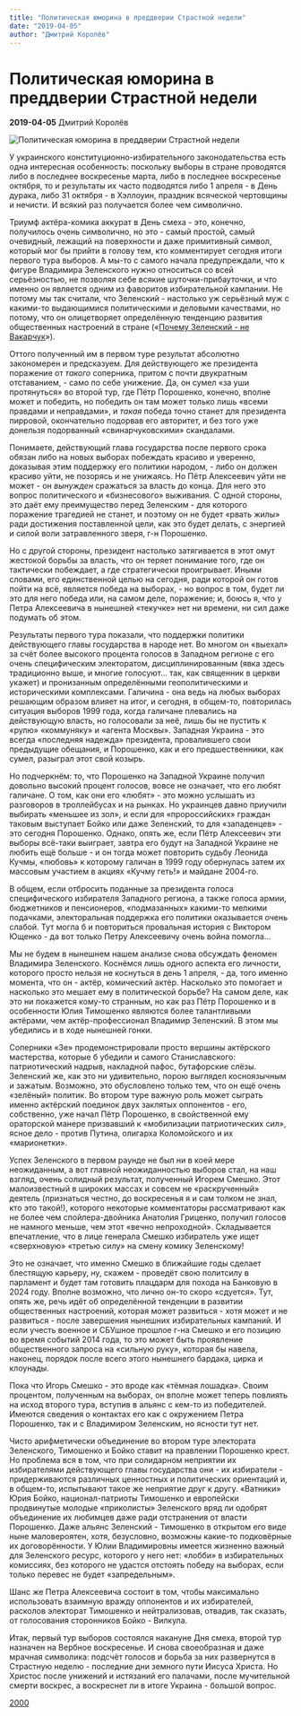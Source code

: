```yaml
---
title: "Политическая юморина в преддверии Страстной недели"
date: "2019-04-05"
author: "Дмитрий Королёв"
---
```


# Политическая юморина в преддверии Страстной недели

**2019-04-05** Дмитрий Королёв

![Политическая юморина в преддверии Страстной недели](https://i.ytimg.com/vi/j8oyfr5Isac/maxresdefault.jpg)

У украинского конституционно-избирательного законодательства есть одна интересная особенность: поскольку выборы в стране проводятся либо в последнее воскресенье марта, либо в последнее воскресенье октября, то и результаты их часто подводятся либо 1 апреля - в День дурака, либо 31 октября - в Хэллоуин, праздник всяческой чертовщины и нечисти. И всякий раз получается более чем символично.

Триумф актёра-комика аккурат в День смеха - это, конечно, получилось очень символично, но это - самый простой, самый очевидный, лежащий на поверхности и даже примитивный символ, который мог бы прийти в голову тем, кто комментирует сегодня итоги первого тура выборов. А мы-то с самого начала предупреждали, что к фигуре Владимира Зеленского нужно относиться со всей серьёзностью, не позволяя себе всякие шуточки-прибауточки, и что именно он является одним из фаворитов избирательной кампании. Не потому мы так считали, что Зеленский - настолько уж серьёзный муж с какими-то выдающимися политическими и деловыми качествами, но потому, что он олицетворяет определённую тенденцию развития общественных настроений в стране («[Почему Зеленский - не Вакарчук](/10368.html)»).

Оттого полученный им в первом туре результат абсолютно закономерен и предсказуем. Для действующего же президента поражение от *такого* соперника, притом с почти двукратным отставанием, - само по себе унижение. Да, он сумел «за уши протянуться» во второй тур, где Пётр Порошенко, конечно, вполне может и победить, но победить он там может только лишь «всеми правдами и неправдами», и *такая* победа точно станет для президента пирровой, окончательно подорвав его авторитет, и без того уже донельзя подорванный «свинарчуковскими» скандалами.

Понимаете, действующий глава государства после первого срока обязан либо на новых выборах побеждать красиво и уверенно, доказывая этим поддержку его политики народом, - либо он должен красиво уйти, не позорясь и не унижаясь. Но Пётр Алексеевич уйти не может - он *вынужден* сражаться за власть до конца. Для него это вопрос политического и «бизнесового» выживания. С одной стороны, это даёт ему преимущество перед Зеленским - для которого поражение трагедией не станет, и поэтому он не будет «рвать жилы» ради достижения поставленной цели, как это будет делать, с энергией и силой воли затравленного зверя, г-н Порошенко.

Но с другой стороны, президент настолько затягивается в этот омут жестокой борьбы за власть, что он теряет понимание того, где он тактически побеждает, а где стратегически проигрывает. Иными словами, его единственной целью на сегодня, ради которой он готов пойти на всё, является победа на выборах, - но вопрос в том, будет ли это для него победа или, на самом деле, поражение; и, боюсь я, что у Петра Алексеевича в нынешней «текучке» нет ни времени, ни сил даже подумать об этом.

Результаты первого тура показали, что поддержки политики действующего главы государства в народе нет. Во многом он «выехал» за счёт более высокого процента голосов в Западном регионе с его очень специфическим электоратом, дисциплинированным (явка здесь традиционно выше, и многие голосуют... так, как священник в церкви укажет) и пронизанным определёнными геополитическими и историческими комплексами. Галичина - она ведь на любых выборах решающим образом влияет на итог, и сегодня, в общем-то, повторилась ситуация выборов 1999 года, когда галичане плевались на действующую власть, но голосовали за неё, лишь бы не пустить к «рулю» «коммуняку» и «агента Москвы». Западная Украина - это всегда «последняя надежда» президента, провалившего свои предыдущие обещания, и Порошенко, как и его предшественники, как сумел, разыграл этот свой козырь.

Но подчеркнём: то, что Порошенко на Западной Украине получил довольно высокий процент голосов, вовсе не означает, что его любят галичане. О том, как они его «любят» - это можно услышать из разговоров в троллейбусах и на рынках. Но украинцев давно приучили выбирать «меньшее из зол», и если для «пророссийских» граждан таковым выступает Бойко или даже Зеленский, то для «западенцев» - это сегодня Порошенко. Однако, опять же, если Пётр Алексеевич эти выборы всё-таки выиграет, завтра его будут на Западной Украине не любить ещё больше - и он тогда может повторить судьбу Леонида Кучмы, «любовь» к которому галичан в 1999 году обернулась затем их массовым участием в акциях «Кучму геть!» и майдане 2004-го.

В общем, если отбросить поданные за президента голоса специфического избирателя Западного региона, а также голоса армии, бюджетников и пенсионеров, «подмазанных» какими-то мелкими подачками, электоральная поддержка его политики оказывается очень слабой. Тут могла б и повториться провальная история с Виктором Ющенко - да вот только Петру Алексеевичу очень война помогла...

Мы не будем в нынешнем нашем анализе снова обсуждать феномен Владимира Зеленского. Коснёмся лишь одного аспекта его личности, которого просто нельзя не коснуться в день 1 апреля, - да, того именно момента, что он - актёр, комический актёр. Насколько это помогает и насколько это мешает ему в политической борьбе? На самом деле, как это ни покажется кому-то странным, но как раз Пётр Порошенко и в особенности Юлия Тимошенко являются более талантливыми актёрами, чем актёр-профессионал Владимир Зеленский. В этом мы убедились и в ходе нынешней гонки.

Соперники «Зе» продемонстрировали просто вершины актёрского мастерства, которые б убедили и самого Станиславского: патриотический надрыв, накладной пафос, бутафорские слёзы. Зеленский же, как это ни удивительно, порою выглядел косноязычным и зажатым. Возможно, это обусловлено только тем, что он ещё очень «зелёный» политик. Во втором туре важную роль может сыграть именно актёрский поединок двух заклятых оппонентов - его, собственно, уже начал Пётр Порошенко, в свойственной ему ораторской манере призвавший к «мобилизации патриотических сил», ясное дело - против Путина, олигарха Коломойского и их «марионетки».

Успех Зеленского в первом раунде не был ни в коей мере неожиданным, а вот главной неожиданностью выборов стал, на наш взгляд, очень солидный результат, полученный Игорем Смешко. Этот малоизвестный в широких массах и совсем не «раскрученный» деятель (признаться честно, до воскресенья я и сам толком не знал, кто это такой!), которого некоторые комментаторы рассматривают как не более чем спойлера-двойника Анатолия Гриценко, получил голосов не намного меньше, чем этот «вечно непроходной». Складывается впечатление, что в лице генерала Смешко избиратель уже ищет «сверхновую» «третью силу» на смену комику Зеленскому!

Это не означает, что именно Смешко в ближайшие годы сделает блестящую карьеру, ну, скажем - проведёт свою политсилу в парламент и будет там готовить плацдарм для похода на Банковую в 2024 году. Вполне возможно, что лично он-то скоро «сдуется». Тут, опять же, речь идёт об определённой тенденции в развитии общественных настроений, которая может развиться - хотя может и не развиться - после завершения нынешних избирательных кампаний. И если учесть военное и СБУшное прошлое г-на Смешко и его позицию во время событий 2014 года, то это может быть проявление общественного запроса на «сильную руку», которая бы навела, наконец, порядок после всего этого нынешнего бардака, цирка и клоунады.

Пока что Игорь Смешко - это вроде как «тёмная лошадка». Своим процентом, полученным на выборах, он вполне может теперь повлиять на исход второго тура, вступив в альянс с кем-то из победителей. Имеются сведения о контактах его как с окружением Петра Порошенко, так и с Владимиром Зеленским, но ясности тут нет.

Чисто арифметически объединение во втором туре электората Зеленского, Тимошенко и Бойко ставит на правлении Порошенко крест. Но проблема вся в том, что при солидарном неприятии их избирателями действующего главы государства они - их избиратели - придерживаются различных ценностных и политических ориентаций и, в общем-то, испытывают такое же неприятие друг к другу. «Ватники» Юрия Бойко, национал-патриоты Тимошенко и европейски продвинутые молодые «приколисты» Зеленского вряд ли одобрят объединение их любимцев даже ради отстранения от власти Порошенко. Даже альянс Зеленский - Тимошенко в открытом его виде ныне маловероятен, хотя, безусловно, возможны какие-то подковёрные их договорённости. У Юлии Владимировны имеется жизненно важный для Зеленского ресурс, которого у него нет: «лобби» в избирательных комиссиях, без которого не удастся отстоять победу на выборах, если только перевес не будет «запредельным».

Шанс же Петра Алексеевича состоит в том, чтобы максимально использовать взаимную вражду оппонентов и их избирателей, расколов электорат Тимошенко и нейтрализовав, отвадив, так сказать, от голосования сторонников Бойко - Вилкула.

Итак, первый тур выборов состоялся накануне Дня смеха, второй тур назначен на Вербное воскресенье. И снова своеобразная и даже мрачная символика: подсчёт голосов и борьба за них развернутся в Страстную неделю - последние дни земного пути Иисуса Христа. Но Христос после унижений и истязаний его палачами, после мучительной смерти воскрес, а воскреснет ли в итоге Украина - большой вопрос.

[2000](https://www.2000.ua/v-nomere/forum/vlast/nakladnoj-pafos-butaforskie-slezy.htm)
